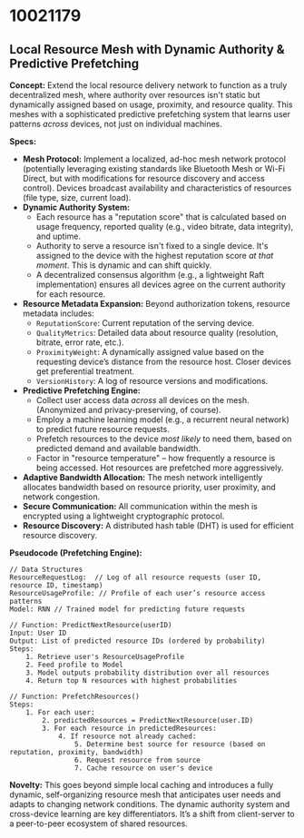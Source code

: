 # 10021179

## Local Resource Mesh with Dynamic Authority & Predictive Prefetching

**Concept:** Extend the local resource delivery network to function as a truly decentralized mesh, where authority over resources isn't static but dynamically assigned based on usage, proximity, and resource quality. This meshes with a sophisticated predictive prefetching system that learns user patterns *across* devices, not just on individual machines.

**Specs:**

*   **Mesh Protocol:** Implement a localized, ad-hoc mesh network protocol (potentially leveraging existing standards like Bluetooth Mesh or Wi-Fi Direct, but with modifications for resource discovery and access control).  Devices broadcast availability and characteristics of resources (file type, size, current load).
*   **Dynamic Authority System:** 
    *   Each resource has a "reputation score" that is calculated based on usage frequency, reported quality (e.g., video bitrate, data integrity), and uptime.
    *   Authority to serve a resource isn't fixed to a single device. It's assigned to the device with the highest reputation score *at that moment*. This is dynamic and can shift quickly.
    *   A decentralized consensus algorithm (e.g., a lightweight Raft implementation) ensures all devices agree on the current authority for each resource.
*   **Resource Metadata Expansion:**  Beyond authorization tokens, resource metadata includes:
    *   `ReputationScore`:  Current reputation of the serving device.
    *   `QualityMetrics`:  Detailed data about resource quality (resolution, bitrate, error rate, etc.).
    *   `ProximityWeight`: A dynamically assigned value based on the requesting device’s distance from the resource host.  Closer devices get preferential treatment.
    *   `VersionHistory`: A log of resource versions and modifications.
*   **Predictive Prefetching Engine:** 
    *   Collect user access data *across* all devices on the mesh.  (Anonymized and privacy-preserving, of course).
    *   Employ a machine learning model (e.g., a recurrent neural network) to predict future resource requests.
    *   Prefetch resources to the device *most likely* to need them, based on predicted demand and available bandwidth. 
    *   Factor in "resource temperature" – how frequently a resource is being accessed.  Hot resources are prefetched more aggressively.
*   **Adaptive Bandwidth Allocation:** The mesh network intelligently allocates bandwidth based on resource priority, user proximity, and network congestion. 
*   **Secure Communication:** All communication within the mesh is encrypted using a lightweight cryptographic protocol.
*   **Resource Discovery:**  A distributed hash table (DHT) is used for efficient resource discovery.

**Pseudocode (Prefetching Engine):**

```
// Data Structures
ResourceRequestLog:  // Log of all resource requests (user ID, resource ID, timestamp)
ResourceUsageProfile: // Profile of each user’s resource access patterns
Model: RNN // Trained model for predicting future requests

// Function: PredictNextResource(userID)
Input: User ID
Output: List of predicted resource IDs (ordered by probability)
Steps:
    1. Retrieve user's ResourceUsageProfile
    2. Feed profile to Model
    3. Model outputs probability distribution over all resources
    4. Return top N resources with highest probabilities

// Function: PrefetchResources()
Steps:
    1. For each user:
        2. predictedResources = PredictNextResource(user.ID)
        3. For each resource in predictedResources:
            4. If resource not already cached:
                5. Determine best source for resource (based on reputation, proximity, bandwidth)
                6. Request resource from source
                7. Cache resource on user's device
```

**Novelty:** This goes beyond simple local caching and introduces a fully dynamic, self-organizing resource mesh that anticipates user needs and adapts to changing network conditions.  The dynamic authority system and cross-device learning are key differentiators.  It’s a shift from client-server to a peer-to-peer ecosystem of shared resources.